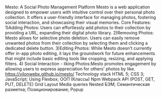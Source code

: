 Mesto: A Social Photo Management Platform Mesto is a web application designed to empower users with intuitive control over their personal photo collection. It offers a user-friendly interface for managing photos, fostering social interaction, and showcasing their visual memories. Core Features:
1)Adding Photos: Users can effortlessly add photos to their collection by providing a URL, expanding their digital photo library.
2)Removing Photos: Mesto allows for selective photo deletion. Users can easily remove unwanted photos from their collection by selecting them and clicking a dedicated delete button.
3)Editing Photos: While Mesto doesn't currently offer in-app photo editing, it lays the groundwork for future enhancements that might include basic editing tools like cropping, resizing, and applying filters. 
4) Social Interaction - liking Photos:Mesto promotes engagement by allowing users to express appreciation for others' photos by like.
https://vilonwebx.github.io/mesto/
Technology stack
HTML 5;
CSS 3;
JavaScript;
Using
Flexbox;
ООП (Классы)
Npm
Webpack
API (POST, GET, PUT, DELETE)
Grid Layout
Media queries
Nested БЭМ;
Семантическая разметка;
Позиционирование;
Popup
